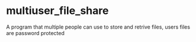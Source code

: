 # multiuser_file_share
A program that multiple people can use to store and retrive files, users files are password protected
